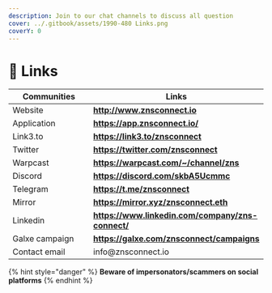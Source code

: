 ```yaml
---
description: Join to our chat channels to discuss all question
cover: ../.gitbook/assets/1990-480 Links.png
coverY: 0
---
```


# 🔗 Links

<table><thead><tr><th width="261">Communities</th><th>Links</th></tr></thead><tbody><tr><td>Website</td><td><a href="http://www.znsconnect.io/"><strong>http://www.znsconnect.io</strong></a></td></tr><tr><td>Application</td><td><a href="https://app.znsconnect.io/"><strong>https://app.znsconnect.io/</strong></a></td></tr><tr><td>Link3.to </td><td><a href="https://link3.to/znsconnect"><strong>https://link3.to/znsconnect</strong></a></td></tr><tr><td>Twitter</td><td><a href="https://twitter.com/znsconnect"><strong>https://twitter.com/znsconnect</strong></a></td></tr><tr><td>Warpcast</td><td><a href="https://warpcast.com/~/channel/zns"><strong>https://warpcast.com/~/channel/zns</strong></a></td></tr><tr><td>Discord</td><td><a href="https://discord.com/invite/skbA5Ucmmc"><strong>https://discord.com/</strong></a><a href="https://discord.com/invite/skbA5Ucmmc"><strong>skbA5Ucmmc</strong></a></td></tr><tr><td>Telegram</td><td><a href="https://t.me/znsconnect"><strong>https://t.me/znsconnect</strong></a></td></tr><tr><td>Mirror</td><td><a href="https://mirror.xyz/znsconnect.eth"><strong>https://mirror.xyz/znsconnect.eth</strong></a></td></tr><tr><td>Linkedin</td><td><a href="https://www.linkedin.com/company/zns-connect/"><strong>https://www.linkedin.com/company/zns-connect/</strong></a></td></tr><tr><td>Galxe campaign</td><td><a href="https://galxe.com/znsconnect/campaigns"><strong>https://galxe.com/znsconnect/campaigns</strong></a></td></tr><tr><td>Contact email</td><td>info@znsconnect.io</td></tr></tbody></table>

{% hint style="danger" %}
**Beware of impersonators/scammers on social platforms**&#x20;
{% endhint %}
